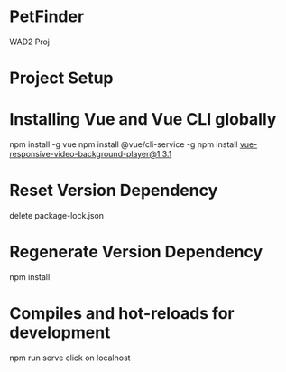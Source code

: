 # PetFinder
WAD2 Proj

# Project Setup 

# Installing Vue and Vue CLI globally 
npm install -g vue
npm install @vue/cli-service -g 
npm install vue-responsive-video-background-player@1.3.1

# Reset Version Dependency 
delete package-lock.json

# Regenerate Version Dependency
npm install 

# Compiles and hot-reloads for development
npm run serve
click on localhost